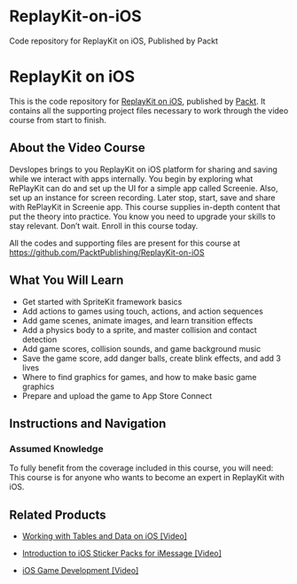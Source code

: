 # ReplayKit-on-iOS
Code repository for ReplayKit on iOS, Published by Packt
# ReplayKit on iOS
This is the code repository for [ReplayKit on iOS](https://www.packtpub.com/application-development/ios-game-development-video?utm_source=github&utm_medium=repository&utm_campaign=9781789134162), published by [Packt](https://www.packtpub.com/?utm_source=github). It contains all the supporting project files necessary to work through the video course from start to finish.
## About the Video Course
Devslopes brings to you ReplayKit on iOS platform for sharing and saving while we interact with apps internally. You begin by exploring what RePlayKit can do and set up the UI for a simple app called Screenie. Also, set up an instance for screen recording. Later stop, start, save and share with RePlayKit in Screenie app. This course supplies in-depth content that put the theory into practice. You know you need to upgrade your skills to stay relevant. Don’t wait. Enroll in this course today.

All the codes and supporting files are present for this course at https://github.com/PacktPublishing/ReplayKit-on-iOS

<H2>What You Will Learn</H2>
<DIV class=book-info-will-learn-text>
<UL>
<LI>Get started with SpriteKit framework basics&nbsp; 
<LI>Add actions to games using touch, actions, and action sequences 
<LI>Add game scenes, animate images, and learn transition effects 
<LI>Add a physics body to a sprite, and master collision and contact detection 
<LI>Add game scores, collision sounds, and game background music 
<LI>Save the game score, add danger balls, create blink effects, and add 3 lives 
<LI>Where to find graphics for games, and how to make basic game graphics 
<LI>Prepare and upload the game to App Store Connect </LI></UL></DIV>

## Instructions and Navigation
### Assumed Knowledge
To fully benefit from the coverage included in this course, you will need:<br/>
This course is for anyone who wants to become an expert in ReplayKit with iOS.

   

## Related Products
* [Working with Tables and Data on iOS [Video]](https://www.packtpub.com/application-development/ios-game-development-video?utm_source=github&utm_medium=repository&utm_campaign=9781789134162)

* [Introduction to iOS Sticker Packs for iMessage [Video]](https://www.packtpub.com/application-development/ios-game-development-video?utm_source=github&utm_medium=repository&utm_campaign=9781789134162)

* [iOS Game Development [Video]](https://www.packtpub.com/application-development/ios-game-development-video?utm_source=github&utm_medium=repository&utm_campaign=9781789134162)

